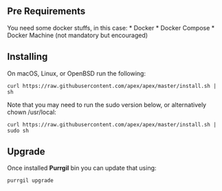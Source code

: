 ## Pre Requirements
You need some docker stuffs, in this case:
    * Docker
    * Docker Compose
    * Docker Machine (not mandatory but encouraged)

## Installing

On macOS, Linux, or OpenBSD run the following:

```
curl https://raw.githubusercontent.com/apex/apex/master/install.sh | sh
```

Note that you may need to run the sudo version below, or alternatively chown /usr/local:

```
curl https://raw.githubusercontent.com/apex/apex/master/install.sh | sudo sh
```

## Upgrade

Once installed **Purrgil** bin you can update that using:
```
purrgil upgrade
```

